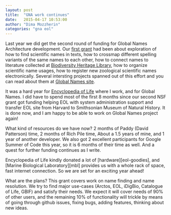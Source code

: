 ```yaml
---
layout: post
title:  "GNA work continues"
date:   2015-04-17 10:53:00
author: "Dima Mozzherin"
categories: "gna eol"
---
```

Last year we did get the second round of funding for Global Names Architecture
development. Our [first grant][gn1] had been about exploration of how to find
scientific names in texts, how to crossmap different spelling variants of the
same names to each other, how to connect names to literature collected at
[Biodiversity Heritage Library][bhl], how to organize scientific name usages,
how to register new zoological scientific names electronically. Several
intersting projects spanned out of this effort and you can read about them
at [Global Names site][globalnames].

It was a hard year for [Encyclopedia of Life][eol] where I work, and for Global
Names. I did have to spend most of the first 8 months since our second NSF
grant got funding helping EOL with system administration support and transfer
EOL site from Harvard to Smithsonian Museum of Natural History. It is done now,
and I am happy to be able to work on Global Names project again!

What kind of resources do we have now? 2 months of Paddy (David Patterson)
time, 2 months of Rich Pile time, About a 1.5 years of mine,
and 1 year of another developer. We also got 2 excellent participants for
Google Summer of Code this year, so it is 6 months of their time as well.
And a quest for further funding continues as I write.

Encyclopedia of Life kindly donated a lot of [hardware][eol-goodies], and
[Marine Biological Laboratory][mbl] provides us with a whole rack of space,
fast internet connection. So we are set for an exciting year ahead!

What are the plans? This grant covers work on name finding and name resolution.
We try to find major use-cases (Arctos, EOL, iDigBio, Catalogue of Life, GBIF)
and satisfy their needs. We expect it will cover needs of 90% of other users,
and the remaining 10% of functionality will trickle by means of going through
github issues, fixing bugs, adding features, thinking about new ideas.

[gn1]: http://nsf.gov/awardsearch/showAward?AWD_ID=1062387
[bhl]: http://www.biodiversitylibrary.org/
[globalnames]: http://globalnames.org
[eol]: http://eol.org
